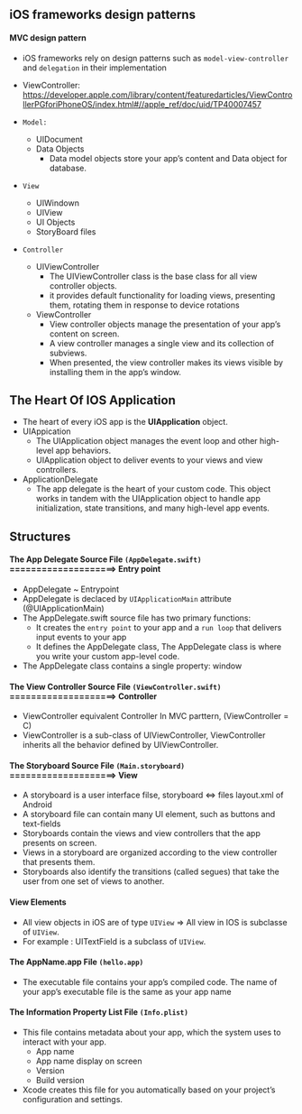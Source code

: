 
## iOS frameworks design patterns

#### MVC design pattern

  - iOS frameworks rely on design patterns such as `model-view-controller` and `delegation` in their implementation
  - ViewController: https://developer.apple.com/library/content/featuredarticles/ViewControllerPGforiPhoneOS/index.html#//apple_ref/doc/uid/TP40007457
  
  - `Model:`
      - UIDocument
      - Data Objects
          - Data model objects store your app’s content and Data object for database.
  - `View`
      - UIWindown
      - UIView
      - UI Objects
      - StoryBoard files
  - `Controller`
      - UIViewController
          - The UIViewController class is the base class for all view controller objects.
          - it provides default functionality for loading views, presenting them, rotating them in response to device rotations
      - ViewController
          - View controller objects manage the presentation of your app’s content on screen.
          -  A view controller manages a single view and its collection of subviews.
          -  When presented, the view controller makes its views visible by installing them in the app’s window.
         
## The Heart Of IOS Application
- The heart of every iOS app is the **UIApplication** object.
- UIAppication
  - The UIApplication object manages the event loop and other high-level app behaviors.
  - UIApplication object to deliver events to your views and view controllers.
- ApplicationDelegate 
  - The app delegate is the heart of your custom code. This object works in tandem with the UIApplication object to handle app initialization, state transitions, and many high-level app events.
  
## Structures
#### The App Delegate Source File `(AppDelegate.swift)` ====================> **Entry point**
  - AppDelegate ~ Entrypoint
  - AppDelegate is declaced by `UIApplicationMain` attribute (@UIApplicationMain)
  - The AppDelegate.swift source file has two primary functions:
    - It creates the `entry point` to your app and a `run loop` that delivers input events to your app
    - It defines the AppDelegate class, The AppDelegate class is where you write your custom app-level code.
  - The AppDelegate class contains a single property: window
  
#### The View Controller Source File `(ViewController.swift)` ====================> **Controller**
  - ViewController equivalent Controller In MVC parttern, (ViewController = C)
  - ViewController is a sub-class of UIViewController, ViewController inherits all the behavior defined by UIViewController.

#### The Storyboard Source File `(Main.storyboard)` ====================> **View**
  -  A storyboard is a user interface filse, storyboard <=> files layout.xml of Android
  -  A storyboard file can contain many UI element, such as buttons and text-fields
  - Storyboards contain the views and view controllers that the app presents on screen. 
  - Views in a storyboard are organized according to the view controller that presents them. 
  - Storyboards also identify the transitions (called segues) that take the user from one set of views to another.

#### View Elements
  - All view objects in iOS are of type `UIView` => All view in IOS is subclasse of `UIView`.
  - For example : UITextField is a subclass of `UIView`.

#### The AppName.app File `(hello.app)` 
  - The executable file contains your app’s compiled code. The name of your app’s executable file is the same as your app name

#### The Information Property List File `(Info.plist)`
  - This file contains metadata about your app, which the system uses to interact with your app.
    - App name
    - App name display on screen
    - Version
    - Build version
  - Xcode creates this file for you automatically based on your project’s configuration and settings.
```
 
